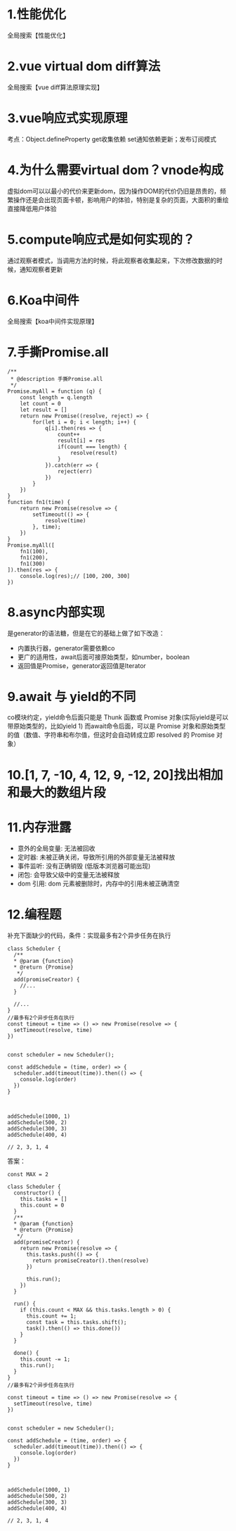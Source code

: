 # 1.性能优化
全局搜索【性能优化】
# 2.vue virtual dom diff算法
全局搜索【vue diff算法原理实现】

# 3.vue响应式实现原理
考点：Object.defineProperty get收集依赖 set通知依赖更新；发布订阅模式

# 4.为什么需要virtual dom？vnode构成
虚拟dom可以以最小的代价来更新dom，因为操作DOM的代价仍旧是昂贵的，频繁操作还是会出现页面卡顿，影响用户的体验，特别是复杂的页面，大面积的重绘直接降低用户体验

# 5.compute响应式是如何实现的？
通过观察者模式，当调用方法的时候，将此观察者收集起来，下次修改数据的时候，通知观察者更新

# 6.Koa中间件
全局搜索【koa中间件实现原理】

# 7.手撕Promise.all
```
/**
 * @description 手撕Promise.all
 */
Promise.myAll = function (q) {
    const length = q.length
    let count = 0
    let result = []
    return new Promise((resolve, reject) => {
        for(let i = 0; i < length; i++) {
            q[i].then(res => {
                count++
                result[i] = res
                if(count === length) {
                    resolve(result)
                }
            }).catch(err => {
                reject(err)
            })
        }
    })
}
function fn1(time) {
    return new Promise(resolve => {
        setTimeout(() => {
            resolve(time)
        }, time);
    })
}
Promise.myAll([
    fn1(100),
    fn1(200),
    fn1(300)
]).then(res => {
    console.log(res);// [100, 200, 300]
})
```


# 8.async内部实现
是generator的语法糖，但是在它的基础上做了如下改造：
- 内置执行器，generator需要依赖co
- 更广的适用性，await后面可接原始类型，如number，boolean
- 返回值是Promise，generator返回值是Iterator

# 9.await 与 yield的不同
co模块约定，yield命令后面只能是 Thunk 函数或 Promise 对象(实际yield是可以带原始类型的，比如yield 1)
而await命令后面，可以是 Promise 对象和原始类型的值（数值、字符串和布尔值，但这时会自动转成立即 resolved 的 Promise 对象）

# 10.[1, 7, -10, 4, 12, 9, -12, 20]找出相加和最大的数组片段

# 11.内存泄露
- 意外的全局变量: 无法被回收
- 定时器: 未被正确关闭，导致所引用的外部变量无法被释放
- 事件监听: 没有正确销毁 (低版本浏览器可能出现)
- 闭包: 会导致父级中的变量无法被释放
- dom 引用: dom 元素被删除时，内存中的引用未被正确清空

# 12.编程题
补充下面缺少的代码，条件：实现最多有2个异步任务在执行
```
class Scheduler {
  /**
  * @param {function}
  * @return {Promise}
   */
  add(promiseCreator) {
    //...
  }

  //...
}
//最多有2个异步任务在执行
const timeout = time => () => new Promise(resolve => {
  setTimeout(resolve, time)
})


const scheduler = new Scheduler();

const addSchedule = (time, order) => {
  scheduler.add(timeout(time)).then(() => {
    console.log(order)
  })
}



addSchedule(1000, 1)
addSchedule(500, 2)
addSchedule(300, 3)
addSchedule(400, 4)

// 2, 3, 1, 4
```

答案：
```
const MAX = 2

class Scheduler {
  constructor() {
    this.tasks = []
    this.count = 0
  }
  /**
  * @param {function}
  * @return {Promise}
   */
  add(promiseCreator) {
    return new Promise(resolve => {
      this.tasks.push(() => {
        return promiseCreator().then(resolve)
      })

      this.run();
    })
  }

  run() {
    if (this.count < MAX && this.tasks.length > 0) {
      this.count += 1;
      const task = this.tasks.shift();
      task().then(() => this.done())
    }
  }

  done() {
    this.count -= 1;
    this.run();
  }
}
//最多有2个异步任务在执行

const timeout = time => () => new Promise(resolve => {
  setTimeout(resolve, time)
})


const scheduler = new Scheduler();

const addSchedule = (time, order) => {
  scheduler.add(timeout(time)).then(() => {
    console.log(order)
  })
}



addSchedule(1000, 1)
addSchedule(500, 2)
addSchedule(300, 3)
addSchedule(400, 4)

// 2, 3, 1, 4

```
